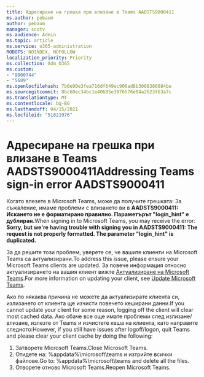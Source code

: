 ```yaml
---
title: Адресиране на грешка при влизане в Teams AADSTS9000411
ms.author: pebaum
author: pebaum
manager: scotv
ms.audience: Admin
ms.topic: article
ms.service: o365-administration
ROBOTS: NOINDEX, NOFOLLOW
localization_priority: Priority
ms.collection: Adm_O365
ms.custom:
- "9000744"
- "5689"
ms.openlocfilehash: 7b0e90e3fea716df649ec906ad8b3008386684be
ms.sourcegitcommit: 8bc60ec34bc1e40685e3976576e04a2623f63a7c
ms.translationtype: MT
ms.contentlocale: bg-BG
ms.lasthandoff: 04/15/2021
ms.locfileid: "51821976"
---
```

# <a name="addressing-teams-sign-in-error-aadsts9000411"></a><span data-ttu-id="16195-102">Адресиране на грешка при влизане в Teams AADSTS9000411</span><span class="sxs-lookup"><span data-stu-id="16195-102">Addressing Teams sign-in error AADSTS9000411</span></span>

<span data-ttu-id="16195-103">Когато влезете в Microsoft Teams, може да получите грешката: За съжаление, имаме проблеми с влизането ви в **AADSTS9000411: Искането не е форматирано правилно. Параметърът "login_hint" е дублиран.**</span><span class="sxs-lookup"><span data-stu-id="16195-103">When signing in to Microsoft Teams, you may receive the error: **Sorry, but we're having trouble with signing you in AADSTS9000411: The request is not properly formatted. The parameter "login_hint" is duplicated.**</span></span>

<span data-ttu-id="16195-104">За да решите този проблем, уверете се, че вашите клиенти на Microsoft Teams са актуализирани.</span><span class="sxs-lookup"><span data-stu-id="16195-104">To address this issue, please ensure your Microsoft Teams clients are updated.</span></span> <span data-ttu-id="16195-105">За повече информация относно актуализирането на вашия клиент вижте [Актуализиране на Microsoft Teams](https://support.office.com/article/Update-Microsoft-Teams-535a8e4b-45f0-4f6c-8b3d-91bca7a51db1).</span><span class="sxs-lookup"><span data-stu-id="16195-105">For more information on updating your client, see [Update Microsoft Teams](https://support.office.com/article/Update-Microsoft-Teams-535a8e4b-45f0-4f6c-8b3d-91bca7a51db1).</span></span>

<span data-ttu-id="16195-106">Ако по някаква причина не можете да актуализирате клиента си, излизането от клиента ще изчисти повечето кеширани данни.</span><span class="sxs-lookup"><span data-stu-id="16195-106">If you cannot update your client for some reason, logging off the client will clear most cached data.</span></span> <span data-ttu-id="16195-107">Ако обаче все още имате проблеми след излизане/влизане, излезте от Teams и изчистете кеша на клиента, като направите следното:</span><span class="sxs-lookup"><span data-stu-id="16195-107">However, if you still have issues after logoff/logon, quit Teams and please clear your client cache by doing the following:</span></span>
1. <span data-ttu-id="16195-108">Затворете Microsoft Teams.</span><span class="sxs-lookup"><span data-stu-id="16195-108">Close Microsoft Teams.</span></span>
2. <span data-ttu-id="16195-109">Отидете на: %appdata%\microsoft\teams и изтрийте всички файлове.</span><span class="sxs-lookup"><span data-stu-id="16195-109">Go to: %appdata%\microsoft\teams and delete all the files.</span></span>
3. <span data-ttu-id="16195-110">Отворете отново Microsoft Teams.</span><span class="sxs-lookup"><span data-stu-id="16195-110">Reopen Microsoft Teams.</span></span>
